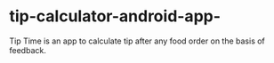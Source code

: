 # tip-calculator-android-app-
Tip Time is an app to calculate tip after any food order on the basis of feedback.
